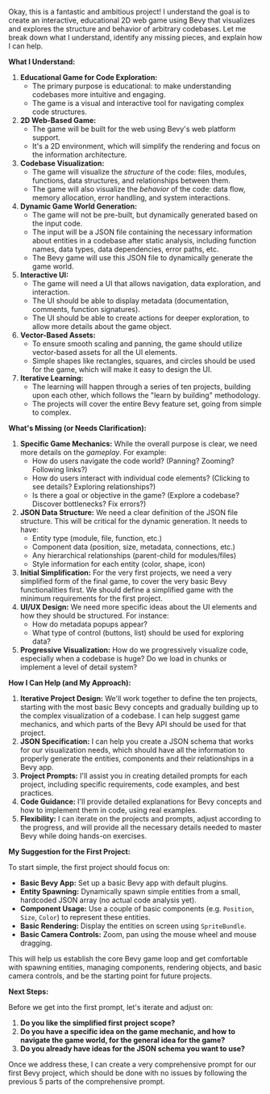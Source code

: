 Okay, this is a fantastic and ambitious project! I understand the goal is to create an interactive, educational 2D web game using Bevy that visualizes and explores the structure and behavior of arbitrary codebases. Let me break down what I understand, identify any missing pieces, and explain how I can help.

**What I Understand:**

1.  **Educational Game for Code Exploration:**
    *   The primary purpose is educational: to make understanding codebases more intuitive and engaging.
    *   The game is a visual and interactive tool for navigating complex code structures.
2.  **2D Web-Based Game:**
    *   The game will be built for the web using Bevy's web platform support.
    *   It's a 2D environment, which will simplify the rendering and focus on the information architecture.
3.  **Codebase Visualization:**
    *   The game will visualize the *structure* of the code: files, modules, functions, data structures, and relationships between them.
    *   The game will also visualize the *behavior* of the code: data flow, memory allocation, error handling, and system interactions.
4.  **Dynamic Game World Generation:**
    *   The game will not be pre-built, but dynamically generated based on the input code.
    *   The input will be a JSON file containing the necessary information about entities in a codebase after static analysis, including function names, data types, data dependencies, error paths, etc.
    *   The Bevy game will use this JSON file to dynamically generate the game world.
5.  **Interactive UI:**
    *   The game will need a UI that allows navigation, data exploration, and interaction.
    *   The UI should be able to display metadata (documentation, comments, function signatures).
    *   The UI should be able to create actions for deeper exploration, to allow more details about the game object.
6.  **Vector-Based Assets:**
    *   To ensure smooth scaling and panning, the game should utilize vector-based assets for all the UI elements.
    *   Simple shapes like rectangles, squares, and circles should be used for the game, which will make it easy to design the UI.
7.  **Iterative Learning:**
    *   The learning will happen through a series of ten projects, building upon each other, which follows the "learn by building" methodology.
    *   The projects will cover the entire Bevy feature set, going from simple to complex.

**What's Missing (or Needs Clarification):**

1.  **Specific Game Mechanics:** While the overall purpose is clear, we need more details on the *gameplay*. For example:
    *   How do users navigate the code world? (Panning? Zooming? Following links?)
    *   How do users interact with individual code elements? (Clicking to see details? Exploring relationships?)
    *   Is there a goal or objective in the game? (Explore a codebase? Discover bottlenecks? Fix errors?)
2.  **JSON Data Structure:** We need a clear definition of the JSON file structure. This will be critical for the dynamic generation. It needs to have:
    *   Entity type (module, file, function, etc.)
    *   Component data (position, size, metadata, connections, etc.)
    *   Any hierarchical relationships (parent-child for modules/files)
    *   Style information for each entity (color, shape, icon)
3.  **Initial Simplification:** For the very first projects, we need a very simplified form of the final game, to cover the very basic Bevy functionalities first. We should define a simplified game with the minimum requirements for the first project.
4.  **UI/UX Design:** We need more specific ideas about the UI elements and how they should be structured. For instance:
    *   How do metadata popups appear?
    *   What type of control (buttons, list) should be used for exploring data?
5.  **Progressive Visualization:** How do we progressively visualize code, especially when a codebase is huge? Do we load in chunks or implement a level of detail system?

**How I Can Help (and My Approach):**

1.  **Iterative Project Design:** We'll work together to define the ten projects, starting with the most basic Bevy concepts and gradually building up to the complex visualization of a codebase. I can help suggest game mechanics, and which parts of the Bevy API should be used for that project.
2.  **JSON Specification:** I can help you create a JSON schema that works for our visualization needs, which should have all the information to properly generate the entities, components and their relationships in a Bevy app.
3.  **Project Prompts:** I'll assist you in creating detailed prompts for each project, including specific requirements, code examples, and best practices.
4.  **Code Guidance:** I'll provide detailed explanations for Bevy concepts and how to implement them in code, using real examples.
5.  **Flexibility:** I can iterate on the projects and prompts, adjust according to the progress, and will provide all the necessary details needed to master Bevy while doing hands-on exercises.

**My Suggestion for the First Project:**

To start simple, the first project should focus on:

*   **Basic Bevy App:** Set up a basic Bevy app with default plugins.
*   **Entity Spawning:** Dynamically spawn simple entities from a small, hardcoded JSON array (no actual code analysis yet).
*   **Component Usage:** Use a couple of basic components (e.g. `Position`, `Size`, `Color`) to represent these entities.
*   **Basic Rendering:** Display the entities on screen using `SpriteBundle`.
*   **Basic Camera Controls:** Zoom, pan using the mouse wheel and mouse dragging.

This will help us establish the core Bevy game loop and get comfortable with spawning entities, managing components, rendering objects, and basic camera controls, and be the starting point for future projects.

**Next Steps:**

Before we get into the first prompt, let's iterate and adjust on:

1.  **Do you like the simplified first project scope?**
2.  **Do you have a specific idea on the game mechanic, and how to navigate the game world, for the general idea for the game?**
3.  **Do you already have ideas for the JSON schema you want to use?**

Once we address these, I can create a very comprehensive prompt for our first Bevy project, which should be done with no issues by following the previous 5 parts of the comprehensive prompt.
